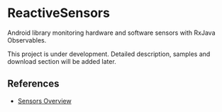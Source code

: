 # ReactiveSensors
Android library monitoring hardware and software sensors with RxJava Observables.

This project is under development. Detailed description, samples and download section will be added later.

References
----------
- [Sensors Overview](http://developer.android.com/guide/topics/sensors/sensors_overview.html)
